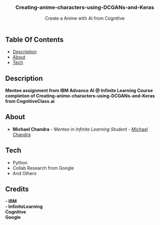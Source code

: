 <br/>
<p align="center">
  <h3 align="center">Creating-anime-characters-using-DCGANs-and-Keras</h3>

  <p align="center">
    Create a Anime with AI from Cognitive
    <br/>
    <br/>
  </p>
</p>



## Table Of Contents

* [Description](#description)
* [About](#about)
* [Tech](#tech)

## Description
**Mentee assignment from IBM Advance AI @ Infinite Learning Course completion of Creating-anime-characters-using-DCGANs-and-Keras from CognitiveClass.ai**

## About

* **Michael Chandra** - *Mentee in Infinite Learning Student* - [Michael Chandra](https://github.com/michaelchndra/)

## Tech

- Python
- Collab Research from Google
- And Others

## Credits

**- IBM**<br/>**- InfiniteLearning**<br/>**Cognitive**<br/>**Google**